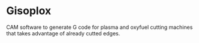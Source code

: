 # Gisoplox
CAM software to generate G code for plasma and oxyfuel cutting machines that takes advantage of already cutted edges.
